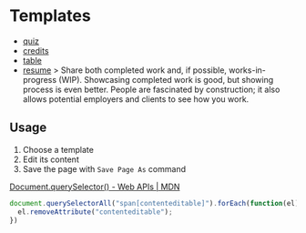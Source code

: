# Templates

- [quiz](quiz)
- [credits](credits)
- [table](table)
- [resume](resume) > Share both completed work and, if possible, works-in-progress (WIP). Showcasing completed work is good, but showing process is even better. People are fascinated by construction; it also allows potential employers and clients to see how you work.

## Usage

1. Choose a template
2. Edit its content
3. Save the page with `Save Page As` command



[Document.querySelector() - Web APIs | MDN](https://developer.mozilla.org/en-US/docs/Web/API/Document/querySelector)

```javascript
document.querySelectorAll("span[contenteditable]").forEach(function(el){
  el.removeAttribute("contenteditable");
})
```
